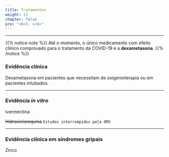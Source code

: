 ```yaml
---
title: Tratamentos
weight: 13
chapter: false
pre: "<b>3. </b>"
---
```


***


{{% notice note %}}
Até o momento, o único medicamento com efeito clínico comprovado para o tratamento da COVID-19 é a **dexametasona**.
{{% /notice %}}

### Evidência clínica

Dexametasona em pacientes que necessitam de oxigenioterapia ou em pacientes intubados.

***

### Evidência *in vitro*

Ivermectina

~~Hidroxicloroquina~~ `Estudos interrompidos pela OMS`

***

### Evidência clínica em síndromes gripais

Zinco
